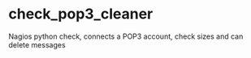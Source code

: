 check_pop3_cleaner
==================

Nagios python check, connects a POP3 account, check sizes and can delete messages
